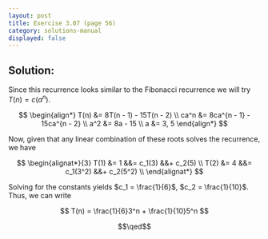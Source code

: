```yaml
---
layout: post
title: Exercise 3.07 (page 56)
category: solutions-manual
displayed: false
---
```


## Solution:

Since this recurrence looks similar to the Fibonacci recurrence we will try $T(n) = c(a^n)$.

$$
    \begin{align*}
        T(n) &= 8T(n - 1) - 15T(n - 2) \\
        ca^n &= 8ca^{n - 1} - 15ca^{n - 2} \\
        a^2 &= 8a - 15 \\
        a &= 3, 5
    \end{align*}
$$

Now, given that any linear combination of these roots solves the recurrence, we have

$$
    \begin{alignat*}{3}
        T(1) &= 1 &&= c_1(3) &&+ c_2(5) \\
        T(2) &= 4 &&= c_1(3^2) &&+ c_2(5^2) \\
    \end{alignat*}
$$

Solving for the constants yields $c_1 = \frac{1}{6}$, $c_2 = \frac{1}{10}$. Thus, we can write

$$
    T(n) = \frac{1}{6}3^n + \frac{1}{10}5^n 
$$

$$\qed$$